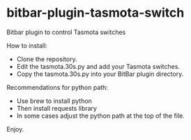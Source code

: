 # bitbar-plugin-tasmota-switch
Bitbar plugin to control Tasmota switches

How to install:

* Clone the repository.
* Edit the tasmota.30s.py and add your Tasmota switches.
* Copy the tasmota.30s.py into your BitBar plugin directory.

Recommendations for python path:

* Use brew to install python
* Then install requests library
* In some cases adjust the python path at the top of the file.

Enjoy.
